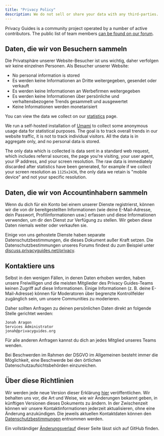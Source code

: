 ```yaml
---
title: "Privacy Policy"
description: We do not sell or share your data with any third-parties.
---
```


Privacy Guides is a community project operated by a number of active contributors. The public list of team members [can be found on our forum](https://discuss.privacyguides.net/u?group=team&order=solutions&period=all).

## Daten, die wir von Besuchern sammeln

Die Privatsphäre unserer Website-Besucher ist uns wichtig, daher verfolgen wir keine einzelnen Personen. Als Besucher unserer Website:

- No personal information is stored
- Es werden keine Informationen an Dritte weitergegeben, gesendet oder verkauft
- Es werden keine Informationen an Werbefirmen weitergegeben
- Es werden keine Informationen über persönliche und verhaltensbezogene Trends gesammelt und ausgewertet
- Keine Informationen werden monetarisiert

You can view the data we collect on our [statistics](statistics.md) page.

We run a self-hosted installation of [Umami](https://umami.is) to collect some anonymous usage data for statistical purposes. The goal is to track overall trends in our website traffic, it is not to track individual visitors. All the data is in aggregate only, and no personal data is stored.

The only data which is collected is data sent in a standard web request, which includes referral sources, the page you're visiting, your user agent, your IP address, and your screen resolution. The raw data is immediately discarded after statistics have been generated, for example if we collect your screen resolution as `1125x2436`, the only data we retain is "mobile device" and not your specific resolution.

## Daten, die wir von Accountinhabern sammeln

Wenn du dich für ein Konto bei einem unserer Dienste registrierst, können wir die von dir bereitgestellten Informationen (wie deine E-Mail-Adresse, dein Passwort, Profilinformationen usw.) erfassen und diese Informationen verwenden, um dir den Dienst zur Verfügung zu stellen. Wir geben diese Daten niemals weiter oder verkaufen sie.

Einige von uns gehostete Dienste haben separate Datenschutzbestimmungen, die dieses Dokument außer Kraft setzen. Die Datenschutzbestimmungen unseres Forums findest du zum Beispiel unter [discuss.privacyguides.net/privacy](https://discuss.privacyguides.net/privacy).

## Kontaktiere uns

Selbst in den wenigen Fällen, in denen Daten erhoben werden, haben unsere Freiwilligen und die meisten Mitglieder des Privacy Guides-Teams keinen Zugriff auf diese Informationen. Einige Informationen (z. B. deine E-Mail-Adresse) können für Moderatoren über begrenzte Kontrollfelder zugänglich sein, um unsere Communities zu moderieren.

Daher sollten Anfragen zu deinen persönlichen Daten direkt an folgende Stelle gerichtet werden:

```text
Jonah Aragon
Services Administrator
jonah@privacyguides.org
```

Für alle anderen Anfragen kannst du dich an jedes Mitglied unseres Teams wenden.

Bei Beschwerden im Rahmen der DSGVO im Allgemeinen besteht immer die Möglichkeit, eine Beschwerde bei den örtlichen Datenschutzaufsichtsbehörden einzureichen.

## Über diese Richtlinien

Wir werden jede neue Version dieser Erklärung [hier](privacy-policy.md) veröffentlichen. Wir behalten uns vor, die Art und Weise, wie wir Änderungen bekannt geben, in künftigen Versionen dieses Dokuments zu ändern. In der Zwischenzeit können wir unsere Kontaktinformationen jederzeit aktualisieren, ohne eine Änderung anzukündigen. Die jeweils aktuellen Kontaktdaten können den [Datenschutzbestimmungen](privacy-policy.md) entnommen werden.

Ein vollständiger [Änderungsverlauf](https://github.com/privacyguides/privacyguides.org/commits/main/docs/about/privacy-policy.md) dieser Seite lässt sich auf GitHub finden.
